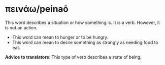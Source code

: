 # πεινάω/peinaō
This word describes a situation or how something is. It is a verb. However, it is not an action. 

* This word can mean to hunger or to be hungry.
* This word can mean to desire something as strongly as needing food to eat.

**Advice to translators**: This type of verb describes a state of being. 